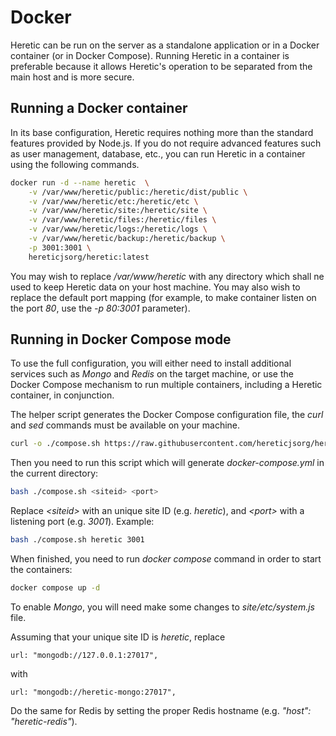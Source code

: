 # Docker

Heretic can be run on the server as a standalone application or in a Docker container (or in Docker Compose). Running Heretic in a container is preferable because it allows Heretic's operation to be separated from the main host and is more secure.

## Running a Docker container

In its base configuration, Heretic requires nothing more than the standard features provided by Node.js. If you do not require advanced features such as user management, database, etc., you can run Heretic in a container using the following commands.

```bash
docker run -d --name heretic  \
    -v /var/www/heretic/public:/heretic/dist/public \
    -v /var/www/heretic/etc:/heretic/etc \
    -v /var/www/heretic/site:/heretic/site \
    -v /var/www/heretic/files:/heretic/files \
    -v /var/www/heretic/logs:/heretic/logs \
    -v /var/www/heretic/backup:/heretic/backup \
    -p 3001:3001 \
    hereticjsorg/heretic:latest
```

You may wish to replace */var/www/heretic* with any directory which shall ne used to keep Heretic data on your host machine. You may also wish to replace the default port mapping (for example, to make container listen on the port *80*, use the *-p 80:3001* parameter).

## Running in Docker Compose mode

To use the full configuration, you will either need to install additional services such as *Mongo* and *Redis* on the target machine, or use the Docker Compose mechanism to run multiple containers, including a Heretic container, in conjunction.

The helper script generates the Docker Compose configuration file, the *curl* and *sed* commands must be available on your machine.

```bash
curl -o ./compose.sh https://raw.githubusercontent.com/hereticjsorg/heretic/master/compose.sh
```

Then you need to run this script which will generate *docker-compose.yml* in the current directory:

```bash
bash ./compose.sh <siteid> <port>
```

Replace *\<siteid\>* with an unique site ID (e.g. *heretic*), and *\<port\>* with a listening port (e.g. *3001*). Example:

```bash
bash ./compose.sh heretic 3001
```

When finished, you need to run *docker compose* command in order to start the containers:

```bash
docker compose up -d
```

To enable *Mongo*, you will need make some changes to *site/etc/system.js* file.

Assuming that your unique site ID is *heretic*, replace

```
url: "mongodb://127.0.0.1:27017",
```

with

```
url: "mongodb://heretic-mongo:27017",
```

Do the same for Redis by setting the proper Redis hostname (e.g. *"host": "heretic-redis"*).